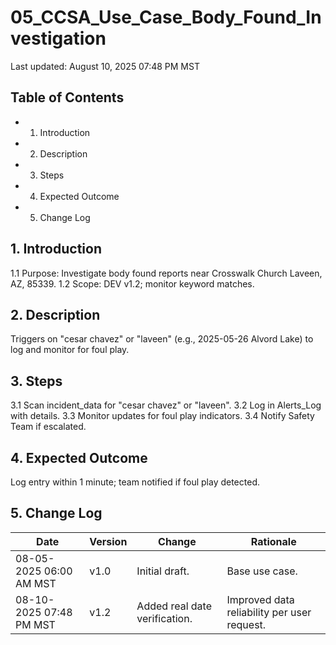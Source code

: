 # 05_CCSA_Use_Case_Body_Found_Investigation

Last updated: August 10, 2025 07:48 PM MST

## Table of Contents
- 1. Introduction
- 2. Description
- 3. Steps
- 4. Expected Outcome
- 5. Change Log

## 1. Introduction
1.1 Purpose: Investigate body found reports near Crosswalk Church Laveen, AZ, 85339.
1.2 Scope: DEV v1.2; monitor keyword matches.

## 2. Description
Triggers on "cesar chavez" or "laveen" (e.g., 2025-05-26 Alvord Lake) to log and monitor for foul play.

## 3. Steps
3.1 Scan incident_data for "cesar chavez" or "laveen".
3.2 Log in Alerts_Log with details.
3.3 Monitor updates for foul play indicators.
3.4 Notify Safety Team if escalated.

## 4. Expected Outcome
Log entry within 1 minute; team notified if foul play detected.

## 5. Change Log
| Date | Version | Change | Rationale |
|------|---------|--------|-----------|
| 08-05-2025 06:00 AM MST | v1.0 | Initial draft. | Base use case. |
| 08-10-2025 07:48 PM MST | v1.2 | Added real date verification. | Improved data reliability per user request. | 